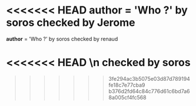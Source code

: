 <<<<<<< HEAD
__author__ = 'Who ?' by soros checked by Jerome
=======
__author__ = 'Who ?' by soros checked by renaud



<<<<<<< HEAD
\n checked by soros
=======
>>>>>>> 3fe294ac3b5075e03d87d789194fe18c7e77cba9
>>>>>>> b376d2fd64c84c776d61c6bd7a68a005cf4fc568
